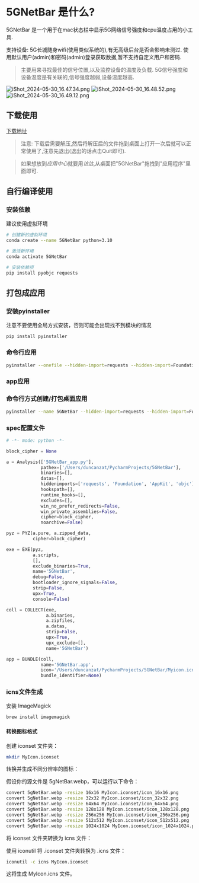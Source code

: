 # 5GNetBar 是什么?
5GNetBar 是一个用于在mac状态栏中显示5G网络信号强度和cpu温度占用的小工具.

支持设备: 
5G长城随身wifi(使用类似系统的),有无高级后台是否会影响未测过.
使用默认用户(admin)和密码(admin)登录获取数据,暂不支持自定义用户和密码.

> 主要用来寻找最佳的信号位置,以及监控设备的温度及负载. 5G信号强度和设备温度是有关联的,信号强度越弱,设备温度越高.

![iShot_2024-05-30_16.47.34.png](media%2FiShot_2024-05-30_16.47.34.png)
![iShot_2024-05-30_16.48.52.png](media%2FiShot_2024-05-30_16.48.52.png)
![iShot_2024-05-30_16.49.12.png](media%2FiShot_2024-05-30_16.49.12.png)

## 下载使用
[下载地址](https://github.com/lvusyy/5GNetBar/releases/tag/v1.0.8.3)
> 注意: 下载后需要解压,然后将解压后的文件拖到桌面上打开一次后就可以正常使用了,注意先退出(退出的话点击Quit即可).
 
>如果想放到*应用中心*就要用*访达*,从桌面把"5GNetBar"拖拽到"应用程序"里面即可.



## 自行编译使用

### 安装依赖
建议使用虚拟环境
```bash
# 创建新的虚拟环境
conda create --name 5GNetBar python=3.10

# 激活新环境
conda activate 5GNetBar

# 安装依赖项
pip install pyobjc requests

```


## 打包成应用
### 安装pyinstaller
注意不要使用全局方式安装，否则可能会出现找不到模块的情况

`pip install pyinstaller`

### 命令行应用
```bash
pyinstaller --onefile --hidden-import=requests --hidden-import=Foundation --hidden-import=AppKit --hidden-import=objc 5GNetBar_app.py
```

### app应用
### 命令行方式创建/打包桌面应用
```bash
pyinstaller --name 5GNetBar --hidden-import=requests --hidden-import=Foundation --hidden-import=AppKit --hidden-import=objc 5GNetBar_app.py
```


### spec配置文件
```python
# -*- mode: python -*-

block_cipher = None

a = Analysis(['5GNetBar_app.py'],
             pathex=['/Users/duncanzat/PycharmProjects/5GNetBar'],
             binaries=[],
             datas=[],
             hiddenimports=['requests', 'Foundation', 'AppKit', 'objc'],
             hookspath=[],
             runtime_hooks=[],
             excludes=[],
             win_no_prefer_redirects=False,
             win_private_assemblies=False,
             cipher=block_cipher,
             noarchive=False)

pyz = PYZ(a.pure, a.zipped_data,
          cipher=block_cipher)

exe = EXE(pyz,
          a.scripts,
          [],
          exclude_binaries=True,
          name='5GNetBar',
          debug=False,
          bootloader_ignore_signals=False,
          strip=False,
          upx=True,
          console=False)

coll = COLLECT(exe,
               a.binaries,
               a.zipfiles,
               a.datas,
               strip=False,
               upx=True,
               upx_exclude=[],
               name='5GNetBar')

app = BUNDLE(coll,
             name='5GNetBar.app',
             icon='/Users/duncanzat/PycharmProjects/5GNetBar/Myicon.icns',
             bundle_identifier=None)
```
### icns文件生成
安装 ImageMagick
```bash
brew install imagemagick
```

#### 转换图标格式
创建 iconset 文件夹：
```bash
mkdir MyIcon.iconset
```

转换并生成不同分辨率的图标：

假设你的源文件是 5gNetBar.webp，可以运行以下命令：

```bash
convert 5gNetBar.webp -resize 16x16 MyIcon.iconset/icon_16x16.png
convert 5gNetBar.webp -resize 32x32 MyIcon.iconset/icon_32x32.png
convert 5gNetBar.webp -resize 64x64 MyIcon.iconset/icon_64x64.png
convert 5gNetBar.webp -resize 128x128 MyIcon.iconset/icon_128x128.png
convert 5gNetBar.webp -resize 256x256 MyIcon.iconset/icon_256x256.png
convert 5gNetBar.webp -resize 512x512 MyIcon.iconset/icon_512x512.png
convert 5gNetBar.webp -resize 1024x1024 MyIcon.iconset/icon_1024x1024.png
```
将 iconset 文件夹转换为 icns 文件：

使用 iconutil 将 .iconset 文件夹转换为 .icns 文件：

```bash
iconutil -c icns MyIcon.iconset
```

这将生成 MyIcon.icns 文件。